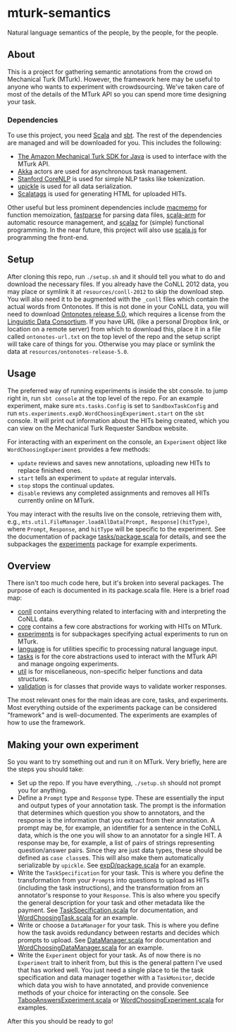 # mturk-semantics

Natural language semantics of the people, by the people, for the people.

## About

This is a project for gathering semantic annotations from the crowd on Mechanical Turk (MTurk).
However, the framework here may be useful to anyone who wants to experiment with crowdsourcing.
We've taken care of most of the details of the MTurk API so you can spend more time designing your task.

### Dependencies

To use this project,
you need [Scala](http://www.scala-lang.org/) and [sbt](http://www.scala-sbt.org/).
The rest of the dependencies are managed and will be downloaded for you.
This includes the following:

 * [The Amazon Mechanical Turk SDK for Java](https://requester.mturk.com/developer/tools/java)
   is used to interface with the MTurk API.
 * [Akka](http://akka.io/) actors are used for asynchronous task management.
 * [Stanford CoreNLP](http://stanfordnlp.github.io/CoreNLP/)
   is used for simple NLP tasks like tokenization.
 * [upickle](https://github.com/lihaoyi/upickle-pprint)
   is used for all data serialization.
 * [Scalatags](https://github.com/lihaoyi/scalatags)
   is used for generating HTML for uploaded HITs.
   
Other useful but less prominent dependencies include
[macmemo](https://github.com/kciesielski/macmemo) for function memoization,
[fastparse](https://github.com/lihaoyi/fastparse) for parsing data files,
[scala-arm](https://github.com/jsuereth/scala-arm) for automatic resource management, and
[scalaz](https://github.com/scalaz/scalaz) for (simple) functional programming.
In the near future, this project will also use [scala.js](https://www.scala-js.org/)
for programming the front-end.

## Setup

After cloning this repo, run ```./setup.sh``` and it should tell you what to do
and download the necessary files.
If you already have the CoNLL 2012 data,
you may place or symlink it at ```resources/conll-2012``` to skip the download step.
You will also need it to be augmented with the ```_conll``` files
which contain the actual words from Ontonotes.
If this is not done in your CoNLL data,
you will need to download [Ontonotes release 5.0](https://catalog.ldc.upenn.edu/LDC2013T19),
which requires a license from the [Linguistic Data Consortium](https://www.ldc.upenn.edu/).
If you have URL (like a personal Dropbox link, or location on a remote server)
from which to download this, place it in a file called ```ontonotes-url.txt```
on the top level of the repo and the setup script will take care of things for you.
Otherwise you may place or symlink the data at ```resources/ontonotes-release-5.0```.

## Usage

The preferred way of running experiments is inside the sbt console.
to jump right in, run ```sbt console``` at the top level of the repo.
For an example experiment, make sure ```mts.tasks.Config``` is set to ```SandboxTaskConfig```
and run ```mts.experiments.expD.WordChoosingExperiment.start``` on the ```sbt``` console.
It will print out information about the HITs being created,
which you can view on the Mechanical Turk Requester Sandbox website.

For interacting with an experiment on the console, an ```Experiment``` object like ```WordChoosingExperiment```
provides a few methods:

  * ```update``` reviews and saves new annotations, uploading new HITs to replace finished ones.
  * ```start``` tells an experiment to ```update``` at regular intervals.
  * ```stop``` stops the continual updates.
  * ```disable``` reviews any completed assignments and removes all HITs currently online on MTurk.

You may interact with the results live on the console, retrieving them with, e.g.,
```mts.util.FileManager.loadAllData[Prompt, Response](hitType)```,
where ```Prompt```, ```Response```, and ```hitType``` will be specific to the experiment.
See the documentation of package [tasks/package.scala](src/main/scala/mts/tasks/package.scala) for details,
and see the subpackages the [experiments](src/main/scala/mts/experiments/) package for example experiments.

## Overview

There isn't too much code here, but it's broken into several packages.
The purpose of each is documented in its package.scala file.
Here is a brief road map:

 * [conll](src/main/scala/mts/conll/) contains everything related to interfacing with and interpreting the CoNLL data.
 * [core](src/main/scala/mts/core/) contains a few core abstractions for working with HITs on MTurk.
 * [experiments](src/main/scala/mts/experiments/) is for subpackages specifying actual experiments to run on MTurk.
 * [language](src/main/scala/mts/language/) is for utilities specific to processing natural language input.
 * [tasks](src/main/scala/mts/tasks/) is for the core abstractions used to interact with the MTurk API and manage ongoing experiments.
 * [util](src/main/scala/mts/util/) is for miscellaneous, non-specific helper functions and data structures.
 * [validation](src/main/scala/mts/validation/) is for classes that provide ways to validate worker responses.
 
The most relevant ones for the main ideas are core, tasks, and experiments.
Most everything outside of the experiments package can be considered "framework" and is well-documented.
The experiments are examples of how to use the framework.

## Making your own experiment

So you want to try something out and run it on MTurk.
Very briefly, here are the steps you should take:

 * Set up the repo. If you have everything, ```./setup.sh``` should not prompt you for anything.
 * Define a ```Prompt``` type and ```Response``` type.
   These are essentially the input and output types of your annotation task.
   The prompt is the information that determines which question you show to annotators,
   and the response is the information that you extract from their annotation.
   A prompt may be, for example, an identifier for a sentence in the CoNLL data,
   which is the one you will show to an annotator for a single HIT.
   A response may be, for example, a list of pairs of strings representing question/answer pairs.
   Since they are just data types, these should be defined as ```case class```es.
   This will also make them automatically serializable by ```upickle```.
   See [expD/package.scala](src/main/scala/mts/experiments/expD/package.scala) for an example.
 * Write the ```TaskSpecification``` for your task.
   This is where you define the transformation from your ```Prompt```s into questions to upload as HITs
   (including the task instructions),
   and the transformation from an annotator's response to your ``Response``.
   This is also where you specify the general description for your task and other metadata like the payment.
   See [TaskSpecification.scala](src/main/scala/mts/tasks/TaskSpecification.scala) for documentation,
   and [WordChoosingTask.scala](src/main/scala/mts/experiments/expD/WordChoosingTask.scala) for an example.
 * Write or choose a ```DataManager``` for your task.
   This is where you define how the task avoids redundancy between restarts and decides which prompts to upload.
   See [DataManager.scala](src/main/scala/mts/tasks/DataManager.scala) for documentation
   and [WordChoosingDataManager.scala](src/main/scala/mts/experiments/expD/WordChoosingDataManager.scala) for an example.
 * Write the ```Experiment``` object for your task.
   As of now there is no ```Experiment``` trait to inherit from,
   but this is the general pattern I've used that has worked well.
   You just need a single place to tie the task specification and data manager together with a ```TaskMonitor```,
   decide which data you wish to have annotated,
   and provide convenience methods of your choice for interacting on the console.
   See [TabooAnswersExperiment.scala](src/main/scala/mts/experiments/expC/TabooAnswersExperiment.scala) or
   [WordChoosingExperiment.scala](src/main/scala/mts/experiments/expD/WordChoosingExperiment.scala) for examples.

After this you should be ready to go!

